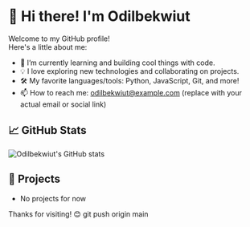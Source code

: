 # 👋 Hi there! I'm Odilbekwiut

Welcome to my GitHub profile!  
Here's a little about me:

- 🌱 I’m currently learning and building cool things with code.
- 💡 I love exploring new technologies and collaborating on projects.
- 🛠️ My favorite languages/tools: Python, JavaScript, Git, and more!
- 📫 How to reach me: odilbekwiut@example.com (replace with your actual email or social link)

## 📈 GitHub Stats
![Odilbekwiut's GitHub stats](https://github-readme-stats.vercel.app/api?username=Odilbekwiut&show_icons=true&theme=radical)

## 🚀 Projects
- No projects for now 

Thanks for visiting! 😊
git push origin main

